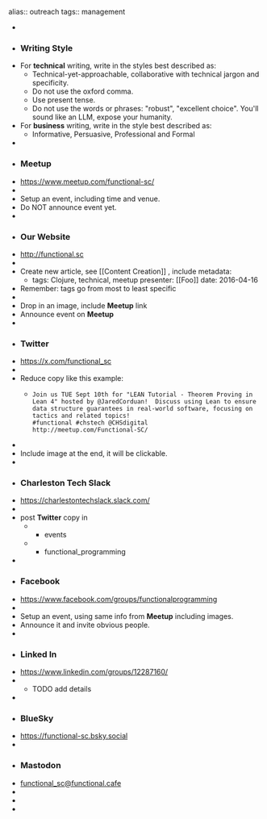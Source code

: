 alias:: outreach
tags:: management

-
- ### Writing Style
- For **technical** writing, write in the styles best described as:
	- Technical-yet-approachable, collaborative with technical jargon and specificity.
	- Do not use the oxford comma.
	- Use present tense.
	- Do not use the words or phrases: "robust", "excellent choice". You'll sound like an LLM, expose your humanity.
- For **business** writing, write in the style best described as:
	- Informative, Persuasive, Professional and Formal
-
- ### Meetup
- https://www.meetup.com/functional-sc/
-
- Setup an event, including time and venue.
- Do NOT announce event yet.
-
- ### Our Website
- http://functional.sc
-
- Create new article, see [[Content Creation]] , include metadata:
	- tags: Clojure, technical, meetup
	  presenter: [[Foo]] 
	  date: 2016-04-16
- Remember: tags go from most to least specific
-
- Drop in an image, include **Meetup** link
- Announce event on **Meetup**
-
- ### Twitter
- https://x.com/functional_sc
-
- Reduce copy like this example:
	- ```
	  Join us TUE Sept 10th for "LEAN Tutorial - Theorem Proving in Lean 4" hosted by @JaredCorduan!  Discuss using Lean to ensure data structure guarantees in real-world software, focusing on tactics and related topics! 
	  #functional #chstech @CHSdigital
	  http://meetup.com/Functional-SC/
	  ```
-
- Include image at the end, it will be clickable.
-
- ### Charleston Tech Slack
- https://charlestontechslack.slack.com/
-
- post **Twitter** copy in
	- * events
	- * functional_programming
-
- ### Facebook
- https://www.facebook.com/groups/functionalprogramming
-
- Setup an event, using same info from **Meetup** including images.
- Announce it and invite obvious people.
-
- ### Linked In
- https://www.linkedin.com/groups/12287160/
-
	- TODO add details
-
- ### BlueSky
- https://functional-sc.bsky.social
-
- ### Mastodon
- [functional_sc@functional.cafe](https://functional.cafe/@functional_sc)
-
-
-